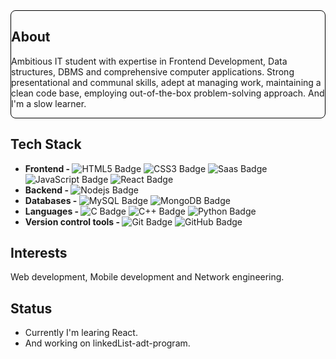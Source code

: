 <article style="border: 1px solid black; border-radius: 8px;">
  <h2>About</h2>
  <p>
    Ambitious IT student with expertise in Frontend Development, Data structures, DBMS and comprehensive computer applications. Strong presentational and communal skills, adept at managing work, maintaining a clean code          base, employing out-of-the-box problem-solving approach. And I'm a slow learner.
  </p>
</article>

<article>
  <h2>Tech Stack</h2>
  <ul>
    <li>
      <b>Frontend - </b>
      <img src="https://img.shields.io/badge/HTML5-E34F26?logo=html5&logoColor=white&style=flat" alt="HTML5 Badge">
      <img src="https://img.shields.io/badge/CSS3-663399?logo=css&logoColor=white&style=flat" alt="CSS3 Badge">
      <img src="https://img.shields.io/badge/Saas-CC6699?logo=sass&logoColor=white&style=flat" alt="Saas Badge">
      <img src="https://img.shields.io/badge/JavaScript-000000?logo=javascript&logoColor=white&style=flat" alt="JavaScript Badge">
      <img src="https://img.shields.io/badge/React.js-61DAFB?logo=react&logoColor=000000&style=flat" alt="React Badge">
    </li>
    <li>
      <b>Backend - </b>
      <img src="https://img.shields.io/badge/Node.js-5FA04E?logo=nodedotjs&logoColor=white&style=flat" alt="Nodejs Badge">
    </li>
    <li>
      <b>Databases - </b>
      <img src="https://img.shields.io/badge/MySQL-4479A1?logo=mysql&logoColor=white&style=flat" alt="MySQL Badge">
      <img src="https://img.shields.io/badge/MongoDB-47A248?logo=mongodb&logoColor=white&style=flat" alt="MongoDB Badge">
    </li>
    <li><b>Languages - </b>
      <img src="https://img.shields.io/badge/Language-000000?logo=c&logoColor=white&style=flat" alt="C Badge">
      <img src="https://img.shields.io/badge/C++%20Programming-00599C?logo=cplusplus&logoColor=white&style=flat" alt="C++ Badge">
      <img src="https://img.shields.io/badge/Python-3776AB?logo=python&logoColor=white&style=flat" alt="Python Badge">
    </li>
    <li><b>Version control tools - </b>
      <img src="https://img.shields.io/badge/Git-F05032?logo=git&logoColor=white&style=flat" alt="Git Badge">
      <img src="https://img.shields.io/badge/GitHub-181717?logo=github&logoColor=white&style=flat" alt="GitHub Badge">
    </li>
  </ul>
</article>

<article>
  <h2>Interests</h2>
  <p>
    Web development, Mobile development and Network engineering.
  </p>
</article>

<article>
  <h2>Status</h2>
  <ul>
    <li>Currently I'm learing React.</li>
    <li>And working on linkedList-adt-program.</li>
  </ul>
</article>


